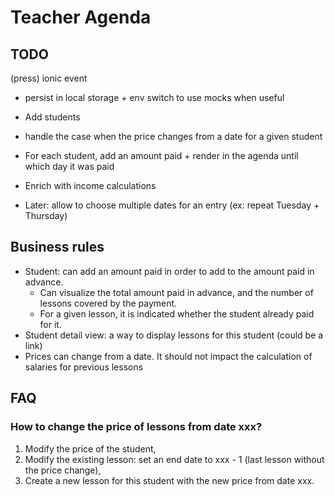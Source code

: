 # Teacher Agenda

## TODO

(press) ionic event

- persist in local storage + env switch to use mocks when useful
- Add students
- handle the case when the price changes from a date for a given student
- For each student, add an amount paid + render in the agenda until which day it was paid
- Enrich with income calculations

- Later: allow to choose multiple dates for an entry (ex: repeat Tuesday + Thursday)

## Business rules

- Student: can add an amount paid in order to add to the amount paid in advance.
    - Can visualize the total amount paid in advance, and the number of lessons covered by the payment.
    - For a given lesson, it is indicated whether the student already paid for it.
- Student detail view: a way to display lessons for this student (could be a link)
- Prices can change from a date. It should not impact the calculation of salaries for previous lessons

## FAQ

### How to change the price of lessons from date xxx?

1) Modify the price of the student,
2) Modify the existing lesson: set an end date to xxx - 1 (last lesson without the price change),
3) Create a new lesson for this student with the new price from date xxx.